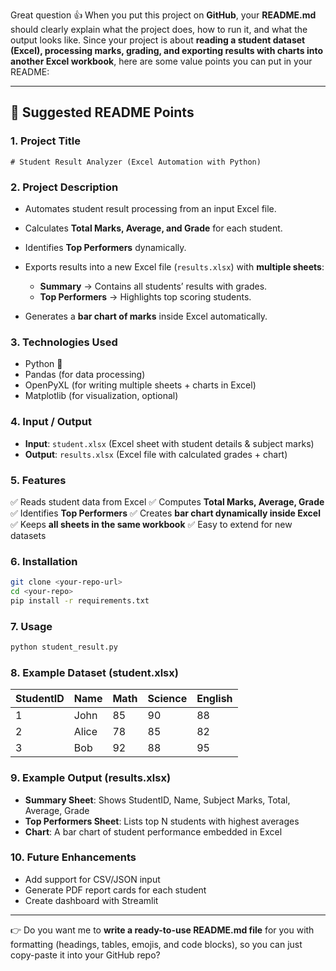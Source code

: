 Great question 👍
When you put this project on **GitHub**, your **README.md** should clearly explain what the project does, how to run it, and what the output looks like. Since your project is about **reading a student dataset (Excel), processing marks, grading, and exporting results with charts into another Excel workbook**, here are some value points you can put in your README:

---

## 📌 Suggested README Points

### 1. **Project Title**

```
# Student Result Analyzer (Excel Automation with Python)
```

### 2. **Project Description**

* Automates student result processing from an input Excel file.
* Calculates **Total Marks, Average, and Grade** for each student.
* Identifies **Top Performers** dynamically.
* Exports results into a new Excel file (`results.xlsx`) with **multiple sheets**:

  * **Summary** → Contains all students’ results with grades.
  * **Top Performers** → Highlights top scoring students.
* Generates a **bar chart of marks** inside Excel automatically.

### 3. **Technologies Used**

* Python 🐍
* Pandas (for data processing)
* OpenPyXL (for writing multiple sheets + charts in Excel)
* Matplotlib (for visualization, optional)

### 4. **Input / Output**

* **Input**: `student.xlsx` (Excel sheet with student details & subject marks)
* **Output**: `results.xlsx` (Excel file with calculated grades + chart)

### 5. **Features**

✅ Reads student data from Excel
✅ Computes **Total Marks, Average, Grade**
✅ Identifies **Top Performers**
✅ Creates **bar chart dynamically inside Excel**
✅ Keeps **all sheets in the same workbook**
✅ Easy to extend for new datasets

### 6. **Installation**

```bash
git clone <your-repo-url>
cd <your-repo>
pip install -r requirements.txt
```

### 7. **Usage**

```bash
python student_result.py
```

### 8. **Example Dataset (student.xlsx)**

| StudentID | Name  | Math | Science | English |
| --------- | ----- | ---- | ------- | ------- |
| 1         | John  | 85   | 90      | 88      |
| 2         | Alice | 78   | 85      | 82      |
| 3         | Bob   | 92   | 88      | 95      |

### 9. **Example Output (results.xlsx)**

* **Summary Sheet**:
  Shows StudentID, Name, Subject Marks, Total, Average, Grade
* **Top Performers Sheet**:
  Lists top N students with highest averages
* **Chart**:
  A bar chart of student performance embedded in Excel

### 10. **Future Enhancements**

* Add support for CSV/JSON input
* Generate PDF report cards for each student
* Create dashboard with Streamlit

---

👉 Do you want me to **write a ready-to-use README.md file** for you with formatting (headings, tables, emojis, and code blocks), so you can just copy-paste it into your GitHub repo?

